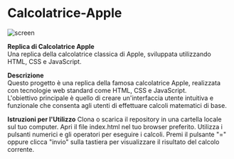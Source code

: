 # Calcolatrice-Apple
![screen](https://github.com/FabioAranzulla/Calcolatrice-Apple/assets/104132983/f6190c7b-02db-4b87-a9e0-c3eed674ea72)

<b>Replica di Calcolatrice Apple</b><br>
Una replica della calcolatrice classica di Apple, sviluppata utilizzando HTML, CSS e JavaScript.

<b>Descrizione</b><br>
Questo progetto è una replica della famosa calcolatrice Apple, realizzata con tecnologie web standard come HTML, CSS e JavaScript.<br>
L'obiettivo principale è quello di creare un'interfaccia utente intuitiva e funzionale che consenta agli utenti di effettuare calcoli matematici di base.

<b>Istruzioni per l'Utilizzo</b>
Clona o scarica il repository in una cartella locale sul tuo computer.
Apri il file index.html nel tuo browser preferito.
Utilizza i pulsanti numerici e gli operatori per eseguire i calcoli.
Premi il pulsante "=" oppure clicca "invio" sulla tastiera per visualizzare il risultato del calcolo corrente.
